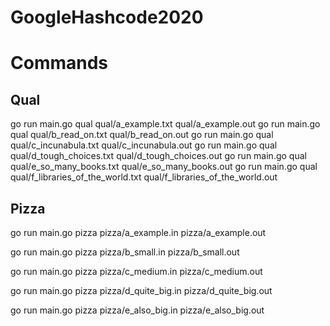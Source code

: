 # GoogleHashcode2020

# Commands

## Qual
go run main.go qual qual/a_example.txt qual/a_example.out
go run main.go qual qual/b_read_on.txt qual/b_read_on.out
go run main.go qual qual/c_incunabula.txt qual/c_incunabula.out
go run main.go qual qual/d_tough_choices.txt qual/d_tough_choices.out
go run main.go qual qual/e_so_many_books.txt qual/e_so_many_books.out
go run main.go qual qual/f_libraries_of_the_world.txt qual/f_libraries_of_the_world.out

## Pizza
go run main.go pizza pizza/a_example.in pizza/a_example.out

go run main.go pizza pizza/b_small.in pizza/b_small.out

go run main.go pizza pizza/c_medium.in pizza/c_medium.out

go run main.go pizza pizza/d_quite_big.in pizza/d_quite_big.out

go run main.go pizza pizza/e_also_big.in pizza/e_also_big.out
